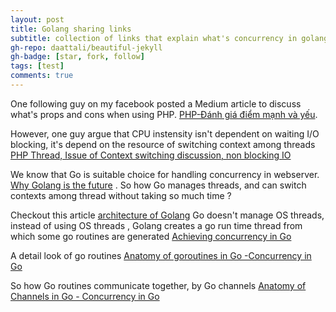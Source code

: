 ```yaml
---
layout: post
title: Golang sharing links
subtitle: collection of links that explain what's concurrency in golang, how golang routine works
gh-repo: daattali/beautiful-jekyll
gh-badge: [star, fork, follow]
tags: [test]
comments: true
---
```


One following guy on my facebook posted a Medium article to discuss what's props and cons when using PHP. 
[PHP-Đánh giá điểm mạnh và yếu](https://medium.com/@tuyendoan/php-%C4%91%C3%A1nh-gi%C3%A1-%C4%91i%E1%BB%83m-m%E1%BA%A1nh-%C4%91i%E1%BB%83m-y%E1%BA%BFu-62195403dd1b?fbclid=IwAR0TXlvJB34CpmGgDLwH3Qan7zO4NSq74s2NFAOmKKbSGE3p6N86cLjTFXI).

However, one guy argue that CPU instensity isn't dependent on waiting I/O blocking, it's depend on the resource of switching context among threads
[PHP Thread, Issue of Context switching discussion, non blocking IO](https://www.facebook.com/NghiaLeMinh/posts/10212990813876056?comment_id=10212994227281389&comment_tracking=%7B%22tn%22%3A%22R%22%7D)

We know that Go is suitable choice for handling concurrency in webserver. [Why Golang is the future](https://medium.com/@Sandra_Parker/why-golang-is-the-future-part-1-ed7dd4f419d) . So how Go manages threads, and can switch contexts among thread without taking so much time ? 

Checkout this article [architecture of Golang](https://medium.com/@Sandra_Parker/why-golang-is-the-future-part-1-ed7dd4f419d)
Go doesn't manage OS threads, instead of using OS threads , Golang  creates a go run time thread from which some go routines are generated [Achieving concurrency in Go](https://medium.com/rungo/achieving-concurrency-in-go-3f84cbf870ca)

A detail look of go routines [Anatomy of goroutines in Go -Concurrency in Go](https://medium.com/rungo/anatomy-of-goroutines-in-go-concurrency-in-go-a4cb9272ff88)

So how Go routines communicate together, by Go channels [Anatomy of Channels in Go - Concurrency in Go](https://medium.com/rungo/anatomy-of-channels-in-go-concurrency-in-go-1ec336086adb)
